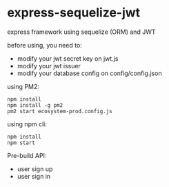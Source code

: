 # express-sequelize-jwt
express framework using sequelize (ORM) and JWT

before using, you need to:
- modify your jwt secret key on jwt.js
- modify your jwt issuer 
- modify your database config on config/config.json

using PM2:
```
npm install
npm install -g pm2
pm2 start ecosystem-prod.config.js
```

using npm cli:
```
npm install
npm start
```
Pre-build API: 
- user sign up 
- user sign in

